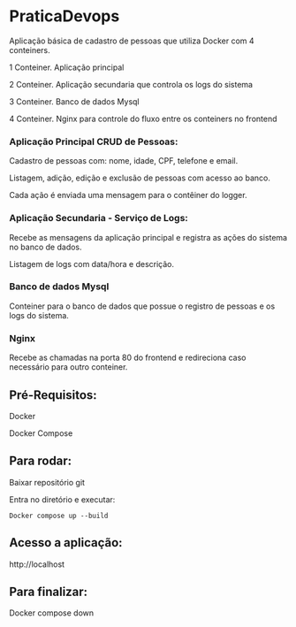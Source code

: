# PraticaDevops
Aplicação básica de cadastro de pessoas que utiliza Docker com 4 conteiners.

1 Conteiner. Aplicação principal

2 Conteiner. Aplicação secundaria que controla os logs do sistema

3 Conteiner. Banco de dados Mysql

4 Conteiner. Nginx para controle do fluxo entre os conteiners no frontend

### Aplicação Principal CRUD de Pessoas:

Cadastro de pessoas com: nome, idade, CPF, telefone e email.

Listagem, adição, edição e exclusão de pessoas com acesso ao banco.

Cada ação é enviada uma mensagem para o contêiner do logger.

### Aplicação Secundaria - Serviço de Logs:

Recebe as mensagens da aplicação principal e registra as ações do sistema no banco de dados.

Listagem de logs com data/hora e descrição.

### Banco de dados Mysql
Conteiner para o banco de dados que possue o registro de pessoas e os logs do sistema.

### Nginx

Recebe as chamadas na porta 80 do frontend e redireciona caso necessário para outro conteiner.

## Pré-Requisitos:
Docker

Docker Compose

## Para rodar:
Baixar repositório git

Entra no diretório e executar: 
    
    Docker compose up --build

## Acesso a aplicação:

http://localhost

## Para finalizar:

Docker compose down
